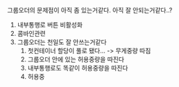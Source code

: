 그룹오더의 문제점이 아직 좀 있는거같다.
아직 잘 안되는거같다..?

1. 내부통행로 버튼 비활성화
2. 콤바인관련
3. 그룹오더는 천일도 잘 안쓰는거같다
	1. 첫컨테이너 할당이 풀로 됐다... -> 무게중량 따짐
	2. 그룹오더 안에 있는 허용중량을 따진다
	3. 내부통행로도 똑같이 허용중량을 따진다
	4. 허용중